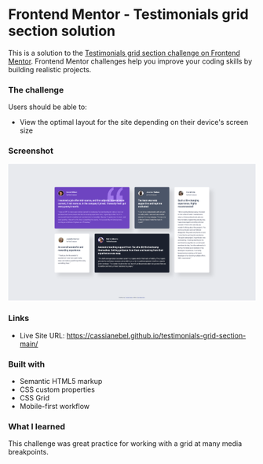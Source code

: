 # Frontend Mentor - Testimonials grid section solution

This is a solution to the [Testimonials grid section challenge on Frontend Mentor](https://www.frontendmentor.io/challenges/testimonials-grid-section-Nnw6J7Un7). Frontend Mentor challenges help you improve your coding skills by building realistic projects.

### The challenge

Users should be able to:

- View the optimal layout for the site depending on their device's screen size

### Screenshot

![](./images/screenshot.png)

### Links

- Live Site URL: https://cassianebel.github.io/testimonials-grid-section-main/

### Built with

- Semantic HTML5 markup
- CSS custom properties
- CSS Grid
- Mobile-first workflow

### What I learned

This challenge was great practice for working with a grid at many media breakpoints.
